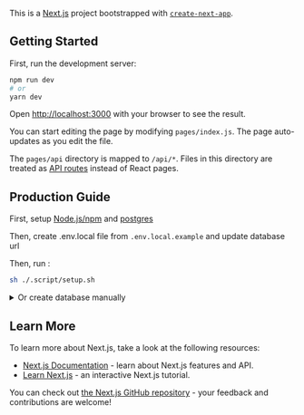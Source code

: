 This is a [Next.js](https://nextjs.org/) project bootstrapped with [`create-next-app`](https://github.com/vercel/next.js/tree/canary/packages/create-next-app).

## Getting Started

First, run the development server:

```bash
npm run dev
# or
yarn dev
```

Open [http://localhost:3000](http://localhost:3000) with your browser to see the result.

You can start editing the page by modifying `pages/index.js`. The page auto-updates as you edit the file.

The `pages/api` directory is mapped to `/api/*`. Files in this directory are treated as [API routes](https://nextjs.org/docs/api-routes/introduction) instead of React pages.

## Production Guide

First, setup [Node.js/npm](https://nodejs.org/en/download/) and [postgres](https://www.postgresql.org/)

Then, create .env.local file from `.env.local.example` and update database url

Then, run :

```bash
sh ./.script/setup.sh
```

<details>
  <summary>Or create database manually</summary>

```bash
psql -U <username> <default_database_name> -c "CREATE DATABASE <new_database_name>;"
```

Then, run:

```bash
npm i
npm run migrate:latest
npm run build
npm start

```

</details>

## Learn More

To learn more about Next.js, take a look at the following resources:

- [Next.js Documentation](https://nextjs.org/docs) - learn about Next.js features and API.
- [Learn Next.js](https://nextjs.org/learn) - an interactive Next.js tutorial.

You can check out [the Next.js GitHub repository](https://github.com/vercel/next.js/) - your feedback and contributions are welcome!

```

```

